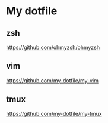 # My dotfile

## zsh

<https://github.com/ohmyzsh/ohmyzsh>

## vim

<https://github.com/my-dotfile/my-vim>

## tmux

<https://github.com/my-dotfile/my-tmux>
